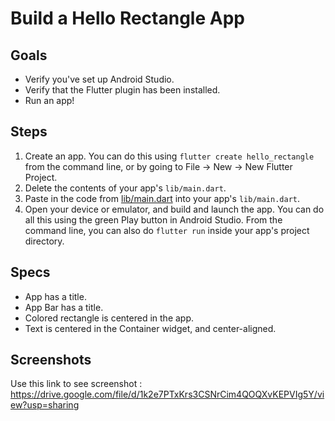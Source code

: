 # Build a Hello Rectangle App

## Goals
 - Verify you've set up Android Studio.
 - Verify that the Flutter plugin has been installed.
 - Run an app!

## Steps
 1. Create an app. You can do this using `flutter create hello_rectangle` from the command line, or by going to File -> New -> New Flutter Project.
 2. Delete the contents of your app's `lib/main.dart`.
 3. Paste in the code from [lib/main.dart](lib/main.dart) into your app's `lib/main.dart`.
 4. Open your device or emulator, and build and launch the app. You can do all this using the green Play button in Android Studio. From the command line, you can also do `flutter run` inside your app's project directory.

## Specs
 - App has a title.
 - App Bar has a title.
 - Colored rectangle is centered in the app.
 - Text is centered in the Container widget, and center-aligned.

## Screenshots
Use this link to see screenshot : https://drive.google.com/file/d/1k2e7PTxKrs3CSNrCim4QOQXvKEPVIg5Y/view?usp=sharing
